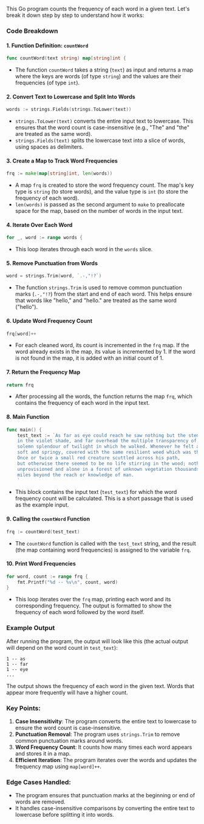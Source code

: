This Go program counts the frequency of each word in a given text. Let's break it down step by step to understand how it works:

### Code Breakdown

#### 1. **Function Definition: `countWord`**
```go
func countWord(text string) map[string]int {
```
- The function `countWord` takes a string (`text`) as input and returns a map where the keys are words (of type `string`) and the values are their frequencies (of type `int`).

#### 2. **Convert Text to Lowercase and Split Into Words**
```go
words := strings.Fields(strings.ToLower(text))
```
- `strings.ToLower(text)` converts the entire input text to lowercase. This ensures that the word count is case-insensitive (e.g., "The" and "the" are treated as the same word).
- `strings.Fields(text)` splits the lowercase text into a slice of words, using spaces as delimiters.

#### 3. **Create a Map to Track Word Frequencies**
```go
frq := make(map[string]int, len(words))
```
- A map `frq` is created to store the word frequency count. The map's key type is `string` (to store words), and the value type is `int` (to store the frequency of each word).
- `len(words)` is passed as the second argument to `make` to preallocate space for the map, based on the number of words in the input text.

#### 4. **Iterate Over Each Word**
```go
for _, word := range words {
```
- This loop iterates through each word in the `words` slice.

#### 5. **Remove Punctuation from Words**
```go
word = strings.Trim(word, `.-,"!?`)
```
- The function `strings.Trim` is used to remove common punctuation marks (`.-,"!?`) from the start and end of each word. This helps ensure that words like "hello," and "hello." are treated as the same word ("hello").
  
#### 6. **Update Word Frequency Count**
```go
frq[word]++
```
- For each cleaned word, its count is incremented in the `frq` map. If the word already exists in the map, its value is incremented by 1. If the word is not found in the map, it is added with an initial count of 1.

#### 7. **Return the Frequency Map**
```go
return frq
```
- After processing all the words, the function returns the map `frq`, which contains the frequency of each word in the input text.

#### 8. **Main Function**
```go
func main() {
	test_text := `As far as eye could reach he saw nothing but the stems of the great plants about him receding 
	in the violet shade, and far overhead the multiple transparency of huge leaves filtering the sunshine to the 
	solemn splendour of twilight in which he walked. Whenever he felt able he ran again; the ground continued 
	soft and springy, covered with the same resilient weed which was the first thing his hands had touched in Malacandra. 
	Once or twice a small red creature scuttled across his path,
	but otherwise there seemed to be no life stirring in the wood; nothing to fear—except the fact of wandering 
	unprovisioned and alone in a forest of unknown vegetation thousands or millions of 
	miles beyond the reach or knowledge of man.
	`
```
- This block contains the input text (`test_text`) for which the word frequency count will be calculated. This is a short passage that is used as the example input.

#### 9. **Calling the `countWord` Function**
```go
frq := countWord(test_text)
```
- The `countWord` function is called with the `test_text` string, and the result (the map containing word frequencies) is assigned to the variable `frq`.

#### 10. **Print Word Frequencies**
```go
for word, count := range frq {
    fmt.Printf("%d -- %v\n", count, word)
}
```
- This loop iterates over the `frq` map, printing each word and its corresponding frequency. The output is formatted to show the frequency of each word followed by the word itself.

### Example Output
After running the program, the output will look like this (the actual output will depend on the word count in `test_text`):

```
1 -- as
1 -- far
1 -- eye
...
```

The output shows the frequency of each word in the given text. Words that appear more frequently will have a higher count.

### Key Points:
1. **Case Insensitivity**: The program converts the entire text to lowercase to ensure the word count is case-insensitive.
2. **Punctuation Removal**: The program uses `strings.Trim` to remove common punctuation marks around words.
3. **Word Frequency Count**: It counts how many times each word appears and stores it in a map.
4. **Efficient Iteration**: The program iterates over the words and updates the frequency map using `map[word]++`.

### Edge Cases Handled:
- The program ensures that punctuation marks at the beginning or end of words are removed.
- It handles case-insensitive comparisons by converting the entire text to lowercase before splitting it into words.
